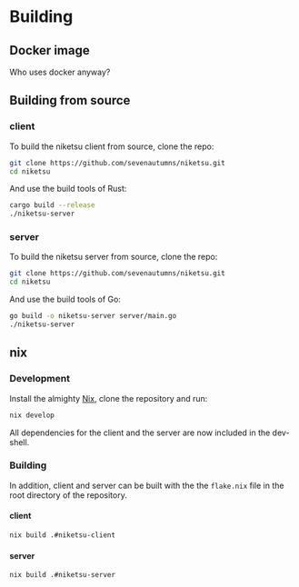 # Building

## Docker image

Who uses docker anyway?

## Building from source

### client

To build the niketsu client from source, clone the repo:

```bash
git clone https://github.com/sevenautumns/niketsu.git
cd niketsu
```

And use the build tools of Rust:

```bash
cargo build --release
./niketsu-server
```

### server

To build the niketsu server from source, clone the repo:

```bash
git clone https://github.com/sevenautumns/niketsu.git
cd niketsu
```

And use the build tools of Go:

```bash
go build -o niketsu-server server/main.go
./niketsu-server
```

## nix

### Development

Install the almighty [Nix](https://nixos.wiki/wiki/Nix_Installation_Guide), clone the repository and run:

```bash
nix develop
```

All dependencies for the client and the server are now included in the dev-shell.


### Building

In addition, client and server can be built with the the `flake.nix` file in the root directory of the repository.

#### client

```bash
nix build .#niketsu-client
```
#### server

```bash
nix build .#niketsu-server
```
